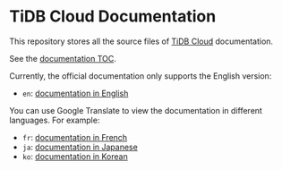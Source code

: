 # TiDB Cloud Documentation

This repository stores all the source files of [TiDB Cloud](/tidb-cloud/tidb-cloud-intro.md) documentation.

See the [documentation TOC](/tidb-cloud/TOC.md).

Currently, the official documentation only supports the English version:

- `en`: [documentation in English](https://docs.pingcap.com/tidbcloud/)

You can use Google Translate to view the documentation in different languages. For example:

- `fr`: [documentation in French](/tidb-cloud/https://translate.google.com/translate?hl=en&sl=en&tl=fr&u=https%3A%2F%2Fgithub.com%2Ftidbcloud%2Fdbaas-docs%2Fblob%2Fmaster%2FTOC.md)
- `ja`: [documentation in Japanese](/tidb-cloud/https://translate.google.com/translate?hl=en&sl=en&tl=ja&u=https%3A%2F%2Fgithub.com%2Ftidbcloud%2Fdbaas-docs%2Fblob%2Fmaster%2FTOC.md)
- `ko`: [documentation in Korean](/tidb-cloud/https://translate.google.com/translate?hl=en&sl=en&tl=ko&u=https%3A%2F%2Fgithub.com%2Ftidbcloud%2Fdbaas-docs%2Fblob%2Fmaster%2FTOC.md)